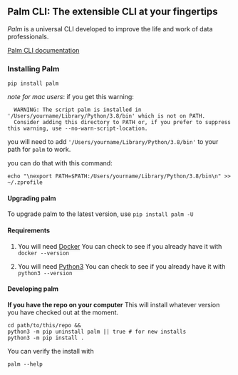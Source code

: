 ## Palm CLI: The extensible CLI at your fingertips

_Palm_ is a universal CLI developed to improve the life and work of data professionals. 

[Palm CLI documentation](https://palm-cli.readthedocs.io/en/latest/)

### Installing Palm

```
pip install palm
```

*note for mac users*: if you get this warning:
```
  WARNING: The script palm is installed in '/Users/yourname/Library/Python/3.8/bin' which is not on PATH.
  Consider adding this directory to PATH or, if you prefer to suppress this warning, use --no-warn-script-location.
  ```
you will need to add `'/Users/yourname/Library/Python/3.8/bin'` to your path for `palm` to work. 

you can do that with this command:
```
echo "\nexport PATH=$PATH:/Users/yourname/Library/Python/3.8/bin\n" >> ~/.zprofile
```

#### Upgrading palm

To upgrade palm to the latest version, use `pip install palm -U`

#### Requirements

1. You will need [Docker](https://docs.docker.com/get-docker/)
   You can check to see if you already have it with `docker --version`

2. You will need [Python3](https://www.python.org/downloads/) 
   You can check to see if you already have it with `python3 --version`

#### Developing palm

**If you have the repo on your computer** 
This will install whatever version you have checked out at the moment.

```
cd path/to/this/repo &&
python3 -m pip uninstall palm || true # for new installs
python3 -m pip install . 
```

You can verify the install with
```
palm --help
```
